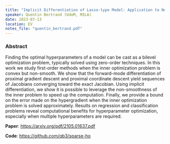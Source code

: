 ```yaml
---
title: "Implicit Differentiation of Lasso-type Model: Application to Neuroimaging"
speaker: Quentin Bertrand (UdeM, MILA)
date: 2023-07-13
location: EV
notes_file: "quentin_bertrand.pdf"
---
```



### Abstract

Finding the optimal hyperparameters of a model can be cast as a bilevel optimization problem, typically solved using zero-order techniques. In this work we study first-order methods when the inner optimization problem is convex but non-smooth. We show that the forward-mode differentiation of proximal gradient descent and proximal coordinate descent yield sequences of Jacobians converging toward the exact Jacobian. Using implicit differentiation, we show it is possible to leverage the non-smoothness of the inner problem to speed up the computation. Finally, we provide a bound on the error made on the hypergradient when the inner optimization problem is solved approximately. Results on regression and classification problems reveal computational benefits for hyperparameter optimization, especially when multiple hyperparameters are required.

**Paper**: https://arxiv.org/pdf/2105.01637.pdf

**Code**: https://github.com/qb3/sparse-ho